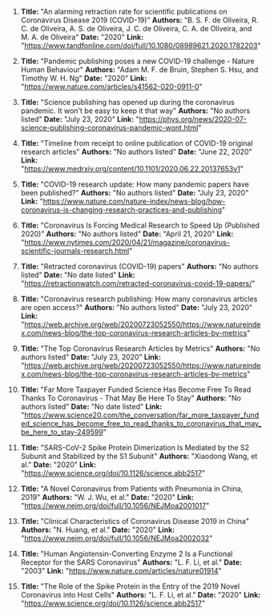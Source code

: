 1. **Title:**  "An alarming retraction rate for scientific publications on Coronavirus Disease 2019 (COVID-19)"
**Authors:**  "B.  S.  F.  de  Oliveira,  R.  C.  de  Oliveira,  A.  S.  de  Oliveira,  J.  C.  de  Oliveira,  C.  A.  de  Oliveira,  and  M.  A.  de  Oliveira"
**Date:**  "2020"
**Link:**  "https://www.tandfonline.com/doi/full/10.1080/08989621.2020.1782203"

2. **Title:**  "Pandemic publishing poses a new COVID-19 challenge - Nature Human Behaviour"
**Authors:**  "Adam  M.  F.  de  Bruin,  Stephen  S.  Hsu,  and  Timothy  W.  H.  Ng"
**Date:**  "2020"
**Link:**  "https://www.nature.com/articles/s41562-020-0911-0"

3. **Title:**  "Science publishing has opened up during the coronavirus pandemic. It won't be easy to keep it that way"
**Authors:**  "No authors listed"
**Date:**  "July 23, 2020"
**Link:**  "https://phys.org/news/2020-07-science-publishing-coronavirus-pandemic-wont.html"

4. **Title:**  "Timeline from receipt to online publication of COVID-19 original research articles"
**Authors:**  "No authors listed"
**Date:**  "June 22, 2020"
**Link:**  "https://www.medrxiv.org/content/10.1101/2020.06.22.20137653v1"

5. **Title:**  "COVID-19 research update: How many pandemic papers have been published?"
**Authors:**  "No authors listed"
**Date:**  "July 23, 2020"
**Link:**  "https://www.nature.com/nature-index/news-blog/how-coronavirus-is-changing-research-practices-and-publishing"

6. **Title:**  "Coronavirus Is Forcing Medical Research to Speed Up (Published 2020)"
**Authors:**  "No authors listed"
**Date:**  "April 21, 2020"
**Link:**  "https://www.nytimes.com/2020/04/21/magazine/coronavirus-scientific-journals-research.html"

7. **Title:**  "Retracted coronavirus (COVID-19) papers"
**Authors:**  "No authors listed"
**Date:**  "No date listed"
**Link:**  "https://retractionwatch.com/retracted-coronavirus-covid-19-papers/"

8. **Title:**  "Coronavirus research publishing: How many coronavirus articles are open access?"
**Authors:**  "No authors listed"
**Date:**  "July 23, 2020"
**Link:**  "https://web.archive.org/web/20200723052550/https://www.natureindex.com/news-blog/the-top-coronavirus-research-articles-by-metrics"

9. **Title:**  "The  Top  Coronavirus  Research  Articles  by  Metrics"
**Authors:**  "No authors listed"
**Date:**  "July 23, 2020"
**Link:**  "https://web.archive.org/web/20200723052550/https://www.natureindex.com/news-blog/the-top-coronavirus-research-articles-by-metrics"

10. **Title:**  "Far  More  Taxpayer  Funded  Science  Has  Become  Free  To  Read  Thanks  To  Coronavirus  -  That  May  Be  Here  To  Stay"
**Authors:**  "No authors listed"
**Date:**  "No date listed"
**Link:**  "https://www.science20.com/the_conversation/far_more_taxpayer_funded_science_has_become_free_to_read_thanks_to_coronavirus_that_may_be_here_to_stay-249599"

11. **Title:**  "SARS-CoV-2  Spike  Protein  Dimerization  Is  Mediated  by  the  S2  Subunit  and  Stabilized  by  the  S1  Subunit"
**Authors:**  "Xiaodong  Wang,  et  al."
**Date:**  "2020"
**Link:**  "https://www.science.org/doi/10.1126/science.abb2517"

12. **Title:**  "A  Novel  Coronavirus  from  Patients  with  Pneumonia  in  China,  2019"
**Authors:**  "W.  J.  Wu,  et  al."
**Date:**  "2020"
**Link:**  "https://www.nejm.org/doi/full/10.1056/NEJMoa2001017"

13. **Title:**  "Clinical  Characteristics  of  Coronavirus  Disease  2019  in  China"
**Authors:**  "N.  Huang,  et  al."
**Date:**  "2020"
**Link:**  "https://www.nejm.org/doi/full/10.1056/NEJMoa2002032"

14. **Title:**  "Human  Angiotensin-Converting  Enzyme  2  Is  a  Functional  Receptor  for  the  SARS  Coronavirus"
**Authors:**  "L.  F.  Li,  et  al."
**Date:**  "2003"
**Link:**  "https://www.nature.com/articles/nature01914"

15. **Title:**  "The  Role  of  the  Spike  Protein  in  the  Entry  of  the  2019  Novel  Coronavirus  into  Host  Cells"
**Authors:**  "L.  F.  Li,  et  al."
**Date:**  "2020"
**Link:**  "https://www.science.org/doi/10.1126/science.abb2517"